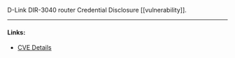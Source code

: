 D-Link DIR-3040 router Credential Disclosure [[vulnerability]].

---
#### Links:
- [CVE Details](https://www.cvedetails.com/cve/CVE-2020-29583/)
